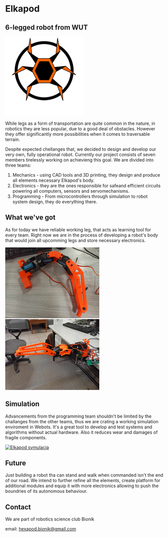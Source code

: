 # Elkapod 

## 6-legged robot from WUT

<img src="https://github.com/HexapodBionik/.github/blob/main/profile/elkapod_plaski.svg" alt="Elkapod logo" width="250" height="250">

While legs as a form of transportation are quite common in the nature, in robotics they are less popular, due to a good deal of obstacles. However they offer significantly more possibilities when it comes to traversable terrain.

Despite expected chellanges that, we decided to design and develop our very own, fully operational robot. Currently our project consists of seven members tirelessly working on achievieng this goal. We are divided into three teams:

1. Mechanics - using CAD tools and 3D printing, they design and produce all elements necessary Elkapod's body.
2. Electronics - they are the ones responsible for safeand efficient circuits powering all computers, sensors and servomechanisms.
3. Programming - From microcontrollers through simulation to robot system design, they do everything there.

## What we've got
As for today we have reliable working leg, that acts as learning tool for every team. Right now we are in the process of developing a robot's body that would join all upcomming legs and store necessary electronics. 

<img src="leg1.jpg" width="300">
<img src="leg2.jpg" width="300">


## Simulation
Advancements from the programming team shouldn't be limited by the challanges from the other teams, thus we are crating a working simulation enviroment in Webots. It's a great tool to develop and test systems and algorithms without actual hardware. Also it reduces wear and damages of fragile components.

[![Elkapod symulacja](https://img.youtube.com/vi/K6WzZcQ2Yb8/0.jpg)](https://www.youtube.com/watch?v=K6WzZcQ2Yb8)

## Future
Just building a robot tha can stand and walk when commanded isn't the end of our road. We intend to further refine all the elements, create platform for additional modules and equip it with more electronics allowing to push the boundries of its autonomous behaviour.

## Contact
We are part of robotics science club Bionik

email: hexapod.bionik@gmail.com
